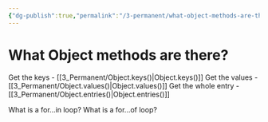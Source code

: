 ```yaml
---
{"dg-publish":true,"permalink":"/3-permanent/what-object-methods-are-there/","tags":["code/javascript"],"created":"2023-07-19T06:23:30.468-06:00","updated":"2023-09-05T13:46:14.440-06:00"}
---
```


# What Object methods are there?
Get the keys - [[3_Permanent/Object.keys()\|Object.keys()]]
Get the values - [[3_Permanent/Object.values()\|Object.values()]]
Get the whole entry - [[3_Permanent/Object.entries()\|Object.entries()]]

What is a for...in loop?
What is a for...of loop?